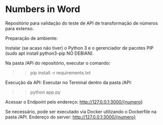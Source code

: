 # Numbers in Word
Repositório para validação do teste de API de transformação de números para extenso.

Preparação de ambiente:

Instalar (se acaso não tiver) o Python 3 e o gerenciador de pacotes PIP (sudo apt install python3-pip NO DEBIAN).

Na pasta /API do repositório, executar o comando:
>>pip install -r requirements.txt

Execução da API:
Executar no Terminal dentro da pasta /API:
>> python app.py 

Acessar o Endpoint pelo endereço: http://127.0.0.1:3000/{numero}

Se necessário, pode ser executado via Docker utilizando o Dockerfile na pasta /API.
Endereço do server: http://127.0.0.1:3000/{numero}
